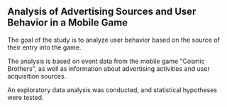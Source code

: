 ## Analysis of Advertising Sources and User Behavior in a Mobile Game
The goal of the study is to analyze user behavior based on the source of their entry into the game.

The analysis is based on event data from the mobile game "Cosmic Brothers", as well as information about advertising activities and user acquisition sources.

An exploratory data analysis was conducted, and statistical hypotheses were tested.
